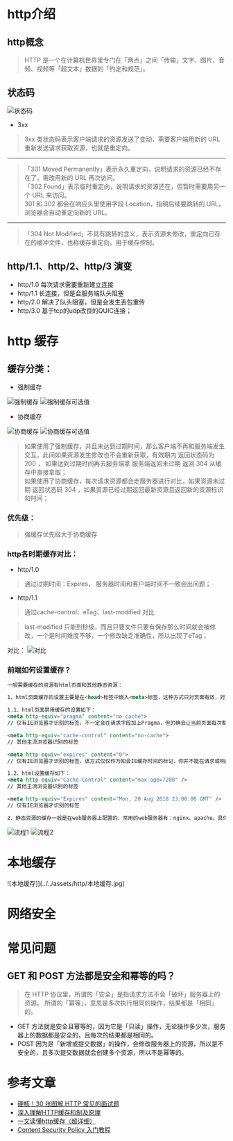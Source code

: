 
# http介绍
## http概念 
> HTTP 是一个在计算机世界里专门在「两点」之间「传输」文字、图片、音频、视频等「超文本」数据的「约定和规范」。   


## 状态码  

![状态码](../../assets/http/状态码.png)

 - 3xx 
 > 3xx 类状态码表示客户端请求的资源发送了变动，需要客户端用新的 URL 重新发送请求获取资源，也就是重定向。  
 ---
 > 「301 Moved Permanently」表示永久重定向，说明请求的资源已经不存在了，需改用新的 URL 再次访问。  
 > 「302 Found」表示临时重定向，说明请求的资源还在，但暂时需要用另一个 URL 来访问。  
 > 301 和 302 都会在响应头里使用字段 Location，指明后续要跳转的 URL，浏览器会自动重定向新的 URL。     
 ---
 > 「304 Not Modified」不具有跳转的含义，表示资源未修改，重定向已存在的缓冲文件，也称缓存重定向，用于缓存控制。

## http/1.1、http/2、http/3 演变
- http/1.0 每次请求需要重新建立连接
- http/1.1 长连接，但是会服务端队头阻塞
- http/2.0 解决了队头阻塞，但是会发生丢包重传
- http/3.0 基于tcp的udp改良的QUIC连接；

# http 缓存


## 缓存分类：

- 强制缓存

![强制缓存](../../assets/http/强制缓存.jpg)
![强制缓存可选值](../../assets/http/强缓存值.jpg)



- 协商缓存


![协商缓存](../../assets/http/协商缓存.jpg)
![协商缓存可选值](../../assets/http/协商缓存值.jpg)


> 如果使用了强制缓存，并且未达到过期时间，那么客户端不再和服务端发生交互，此间如果资源发生修改也不会重新获取，有效期内 返回状态码为 200 ， 如果达到过期时间再去服务端拿 服务端返回未过期 返回 304  从缓存中直接拿取；  
> 如果使用了协商缓存，每次请求资源都会走服务器进行对比，如果资源未过期 返回状态码 304 ，如果资源已经过期返回最新资源且返回新的资源标识和时间；

### 优先级：

> 强缓存优先级大于协商缓存

### http各时期缓存对比：

- http/1.0
> 通过过期时间：Expires， 服务器时间和客户端时间不一致会出问题；

- http/1.1
> 通过cache-control、eTag、last-modified 对比

> last-modified 只能到秒级，而且只要文件只要有保存那么时间就会被修改，一个是时间维度不够，一个修改缺乏准确性，所以出现了eTag；

对比：
![对比](../../assets/http/对比.jpg)




### 前端如何设置缓存？
```html
一般需要缓存的资源有html页面和其他静态资源：

1、html页面缓存的设置主要是在<head>标签中嵌入<meta>标签，这种方式只对页面有效，对页面上的资源无效

1.1、html页面禁用缓存的设置如下：
<meta http-equiv="pragma" content="no-cache">
// 仅有IE浏览器才识别的标签，不一定会在请求字段加上Pragma，但的确会让当前页面每次都发新请求

<meta http-equiv="cache-control" content="no-cache">
// 其他主流浏览器识别的标签

<meta http-equiv="expires" content="0">
// 仅有IE浏览器才识别的标签，该方式仅仅作为知会IE缓存时间的标记，你并不能在请求或响应报文中找到Expires字段

1.2、html设置缓存如下：
<meta http-equiv="Cache-Control" content="max-age=7200" />
// 其他主流浏览器识别的标签

<meta http-equiv="Expires" content="Mon, 20 Aug 2018 23:00:00 GMT" />
// 仅有IE浏览器才识别的标签

2、静态资源的缓存一般是在web服务器上配置的，常用的web服务器有：nginx、apache。具体的配置这里不做详细介绍，大家自行查阅。
```


![流程1](../../assets/http/流程1.jpg)
![流程2](../../assets/http/流程2.jpg)

# 本地缓存
![本地缓存]](../../assets/http/本地缓存.jpg)


# 网络安全



# 常见问题

 ## GET 和 POST 方法都是安全和幂等的吗？

> 在 HTTP 协议里，所谓的「安全」是指请求方法不会「破坏」服务器上的资源。
所谓的「幂等」，意思是多次执行相同的操作，结果都是「相同」的。

- GET 方法就是安全且幂等的，因为它是「只读」操作，无论操作多少次，服务器上的数据都是安全的，且每次的结果都是相同的。
- POST 因为是「新增或提交数据」的操作，会修改服务器上的资源，所以是不安全的，且多次提交数据就会创建多个资源，所以不是幂等的。

# 参考文章
- [硬核！30 张图解 HTTP 常见的面试题](https://www.cnblogs.com/xiaolincoding/p/12442435.html)
- [深入理解HTTP缓存机制及原理](https://juejin.cn/post/6844903801778864136)
- [一文读懂http缓存（超详细）](https://www.jianshu.com/p/227cee9c8d15)
- [Content Security Policy 入门教程](http://www.ruanyifeng.com/blog/2016/09/csp.html)